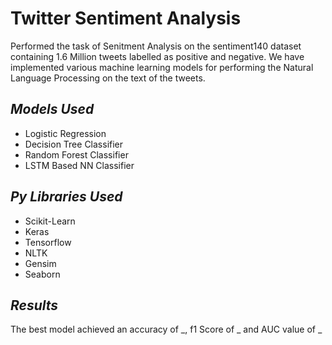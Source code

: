 # Twitter Sentiment Analysis
Performed the task of Senitment Analysis on the sentiment140 dataset containing 1.6 Million tweets labelled as positive and negative. We have implemented various machine learning models for performing the Natural Language Processing on the text of the tweets. 

## _Models Used_
- Logistic Regression
- Decision Tree Classifier
- Random Forest Classifier
- LSTM Based NN Classifier

## _Py Libraries Used_
- Scikit-Learn
- Keras
- Tensorflow
- NLTK
- Gensim
- Seaborn

## _Results_
The best model achieved an accuracy of _, f1 Score of _ and AUC value of _

